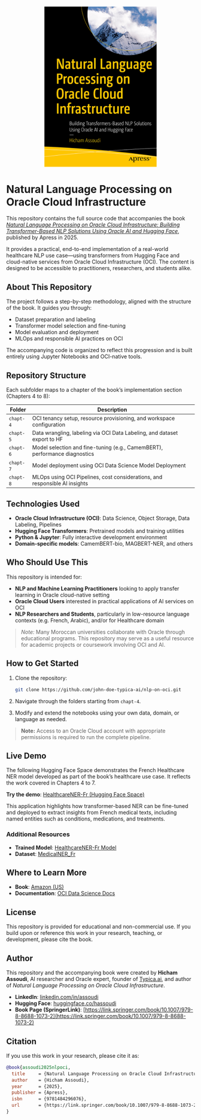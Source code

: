 <p align="center">
  <img src="979-8-8688-1072-5.jpg" alt="Book Cover: Natural Language Processing on Oracle Cloud Infrastructure" width="300"/>
</p>

# Natural Language Processing on Oracle Cloud Infrastructure

This repository contains the full source code that accompanies the book *[Natural Language Processing on Oracle Cloud Infrastructure: Building Transformer-Based NLP Solutions Using Oracle AI and Hugging Face](https://a.co/d/1GJWZNj)*, published by Apress in 2025.

It provides a practical, end-to-end implementation of a real-world healthcare NLP use case—using transformers from Hugging Face and cloud-native services from Oracle Cloud Infrastructure (OCI). The content is designed to be accessible to practitioners, researchers, and students alike.

## About This Repository

The project follows a step-by-step methodology, aligned with the structure of the book. It guides you through:

- Dataset preparation and labeling
- Transformer model selection and fine-tuning
- Model evaluation and deployment
- MLOps and responsible AI practices on OCI

The accompanying code is organized to reflect this progression and is built entirely using Jupyter Notebooks and OCI-native tools.

## Repository Structure

Each subfolder maps to a chapter of the book’s implementation section (Chapters 4 to 8):

| Folder     | Description                                                                 |
|------------|-----------------------------------------------------------------------------|
| `chapt-4`  | OCI tenancy setup, resource provisioning, and workspace configuration       |
| `chapt-5`  | Data wrangling, labeling via OCI Data Labeling, and dataset export to HF    |
| `chapt-6`  | Model selection and fine-tuning (e.g., CamemBERT), performance diagnostics   |
| `chapt-7`  | Model deployment using OCI Data Science Model Deployment                    |
| `chapt-8`  | MLOps using OCI Pipelines, cost considerations, and responsible AI insights |

## Technologies Used

- **Oracle Cloud Infrastructure (OCI)**: Data Science, Object Storage, Data Labeling, Pipelines  
- **Hugging Face Transformers**: Pretrained models and training utilities  
- **Python & Jupyter**: Fully interactive development environment  
- **Domain-specific models**: CamemBERT-bio, MAGBERT-NER, and others

## Who Should Use This

This repository is intended for:

- **NLP and Machine Learning Practitioners** looking to apply transfer learning in Oracle cloud-native setting
- **Oracle Cloud Users** interested in practical applications of AI services on OCI
- **NLP Researchers and Students**, particularly in low-resource language contexts (e.g. French, Arabic), and/or for Healthcare domain 

> *Note:* Many Moroccan universities collaborate with Oracle through educational programs. This repository may serve as a useful resource for academic projects or coursework involving OCI and AI.

## How to Get Started

1. Clone the repository:
   ```bash
   git clone https://github.com/john-doe-typica-ai/nlp-on-oci.git
   ```

2. Navigate through the folders starting from `chapt-4`.

3. Modify and extend the notebooks using your own data, domain, or language as needed.

> **Note:** Access to an Oracle Cloud account with appropriate permissions is required to run the complete pipeline.

## Live Demo

The following Hugging Face Space demonstrates the French Healthcare NER model developed as part of the book’s healthcare use case. It reflects the work covered in Chapters 4 to 7.

**Try the demo**: [HealthcareNER-Fr (Hugging Face Space)](https://huggingface.co/spaces/TypicaAI/HealthcareNER-Fr)

This application highlights how transformer-based NER can be fine-tuned and deployed to extract insights from French medical texts, including named entities such as conditions, medications, and treatments.

### Additional Resources

- **Trained Model**: [HealthcareNER-Fr Model](https://huggingface.co/TypicaAI/HealthcareNER-Fr)  
- **Dataset**: [MedicalNER_Fr](https://huggingface.co/datasets/TypicaAI/MedicalNER_Fr)

## Where to Learn More

- **Book**: [Amazon (US)](https://www.amazon.com/dp/1484296074)  
- **Documentation**: [OCI Data Science Docs](https://docs.oracle.com/en-us/iaas/data-science/)

## License

This repository is provided for educational and non-commercial use. If you build upon or reference this work in your research, teaching, or development, please cite the book.

## Author

This repository and the accompanying book were created by **Hicham Assoudi**, AI researcher and Oracle expert, founder of [Typica.ai](https://typica.ai), and author of *Natural Language Processing on Oracle Cloud Infrastructure*.

- **LinkedIn**: [linkedin.com/in/assoudi](https://www.linkedin.com/in/assoudi)  
- **Hugging Face**: [huggingface.co/hassoudi](https://huggingface.co/hassoudi)  
- **Book Page (SpringerLink)**: [https://link.springer.com/book/10.1007/979-8-8688-1073-2](https://link.springer.com/book/10.1007/979-8-8688-1073-2)

## Citation

If you use this work in your research, please cite it as:

```bibtex
@book{assoudi2025nlpoci,
  title     = {Natural Language Processing on Oracle Cloud Infrastructure: Building Transformer-Based NLP Solutions Using Oracle AI and Hugging Face},
  author    = {Hicham Assoudi},
  year      = {2025},
  publisher = {Apress},
  isbn      = {9781484296076},
  url       = {https://link.springer.com/book/10.1007/979-8-8688-1073-2}
}
```
